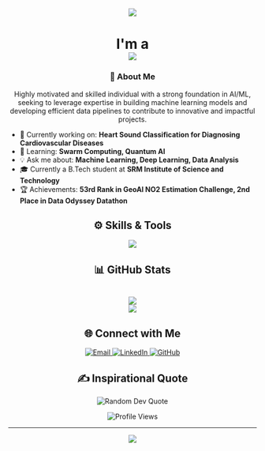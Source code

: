 <!-- Header -->
<h1 align="center">
    <img src="https://readme-typing-svg.herokuapp.com/?font=Righteous&size=40&center=true&vCenter=true&width=600&height=80&duration=4000&lines=Hey,+It's+Me+!+👋;+MEHUL+MRIDUL+!;Welcome+to+my+GitHub+Profile!" />
</h1>

<h1 align="center">
    I'm a <br/>
    <img src="https://readme-typing-svg.herokuapp.com/?font=Righteous&size=35&center=true&vCenter=true&width=600&height=70&duration=4000&lines=Machine+Learning+Intern;Aspiring+AI+Specialist;Data+Analyst;Tech+Enthusiast;Always+Learning!" />
</h1>

<!-- About Me -->
<h3 align="center">🚀 About Me</h3>
<p align="center">
  Highly motivated and skilled individual with a strong foundation in AI/ML, seeking to leverage expertise in building machine learning models and developing efficient data pipelines to contribute to innovative and impactful projects.
</p>

<ul>
  <li>🔭 Currently working on: <strong>Heart Sound Classification for Diagnosing Cardiovascular Diseases</strong></li>
  <li>🌱 Learning: <strong>Swarm Computing, Quantum AI</strong></li>
  <li>💡 Ask me about: <strong>Machine Learning, Deep Learning, Data Analysis</strong></li>
  <li>🎓 Currently a B.Tech student at <strong>SRM Institute of Science and Technology</strong></li>
  <li>🏆 Achievements: <strong>53rd Rank in GeoAI NO2 Estimation Challenge, 2nd Place in Data Odyssey Datathon</strong></li>
</ul>

<!-- Skills -->
<h2 align="center">⚙️ Skills & Tools</h2>
<p align="center">
  <img src="https://skillicons.dev/icons?i=python,java,c,cpp,matlab,kaggle,html,css,javascript,react,mongodb,nodejs" />
</p>


<!-- GitHub Stats -->
<h2 align="center">📊 GitHub Stats</h2>
<p align="center">
 
  <br/>
  <img src="https://github-readme-streak-stats.herokuapp.com/?user=Mehul-Mridul&theme=radical" />
  <br/>
  <img src="https://github-readme-stats.vercel.app/api/top-langs/?username=Mehul-Mridul&layout=compact&theme=radical" />
</p>

<!-- Connect with Me -->
<h2 align="center">🌐 Connect with Me</h2>
<p align="center">
  <a href="mailto:mehul.mridul.iq@gmail.com">
    <img src="https://img.shields.io/badge/Gmail-D14836?style=for-the-badge&logo=gmail&logoColor=white" alt="Email">
  </a>
  <a href="https://www.linkedin.com/in/mehul-mridul">
    <img src="https://img.shields.io/badge/LinkedIn-0077B5?style=for-the-badge&logo=linkedin&logoColor=white" alt="LinkedIn">
  </a>
  <a href="https://github.com/Mehul-Mridul">
    <img src="https://img.shields.io/badge/GitHub-181717?style=for-the-badge&logo=github&logoColor=white" alt="GitHub">
  </a>
</p>

<!-- Random Dev Quote -->
<h2 align="center">✍️ Inspirational Quote</h2>
<p align="center">
  <img src="https://quotes-github-readme.vercel.app/api?type=horizontal&theme=radical" alt="Random Dev Quote" />
</p>

<!-- Profile Views -->
<p align="center">
    <img src="https://komarev.com/ghpvc/?username=Mehul-Mridul&label=Profile+Views&color=brightgreen&style=for-the-badge" alt="Profile Views">
</p>

<!-- Footer -->
<hr/>
<p align="center">
  <img src="https://readme-typing-svg.herokuapp.com/?font=Righteous&size=25&center=true&vCenter=true&width=600&height=70&duration=4000&lines=Thanks+for+visiting!+✌️;Connect+with+me+on+LinkedIn!🤝;Happy+Coding!🚀">
</p>
